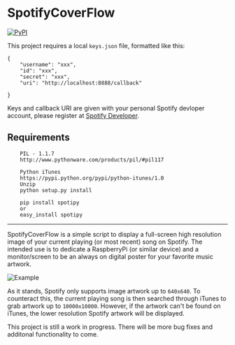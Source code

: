 # SpotifyCoverFlow

[![PyPI](https://img.shields.io/badge/Python-2.7-green.svg)]()

This project requires a local `keys.json` file, formatted like this: 

```
{
	"username": "xxx",
	"id": "xxx",
	"secret": "xxx",
	"uri": "http://localhost:8888/callback"
	
}
```
Keys and callback URI are given with your personal Spotify devloper account, please register at [Spotify Developer](https://developer.spotify.com/my-applications/#!/).

## Requirements
```
	PIL - 1.1.7
	http://www.pythonware.com/products/pil/#pil117
```
```
	Python iTunes
	https://pypi.python.org/pypi/python-itunes/1.0
	Unzip
	python setup.py install
```
```
	pip install spotipy
	or
	easy_install spotipy
```
-----

SpotifyCoverFlow is a simple script to display a full-screen high resolution image of your current playing (or most recent) song on Spotify. The intended use is to dedicate a RaspberryPi (or similar device) and a monitor/screen to be an always on digital poster for your favorite music artwork.

![Example](http://i.imgur.com/ruRSCt3.png)

As it stands, Spotify only supports image artwork up to `640x640`. To counteract this, the current playing song is then searched through iTunes to grab artwork up to `10000x10000`. However, if the artwork can't be found on iTunes, the lower resolution Spotify artwork will be displayed.

This project is still a work in progress. There will be more bug fixes and additonal functionality to come.
